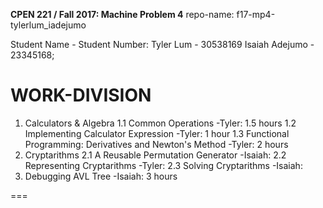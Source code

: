 **CPEN 221 / Fall 2017: Machine Problem 4**
repo-name: f17-mp4-tylerlum_iadejumo

Student Name - Student Number:
Tyler Lum - 30538169
Isaiah Adejumo - 23345168;

WORK-DIVISION
===

1. Calculators & Algebra
	1.1 Common Operations
		-Tyler: 1.5 hours
	1.2 Implementing Calculator Expression
		-Tyler:	1 hour
	1.3 Functional Programming: Derivatives and Newton's Method 
		-Tyler:	2 hours
2. Cryptarithms
	2.1 A Reusable Permutation Generator
		-Isaiah: 
	2.2 Representing Cryptarithms
		-Tyler: 
	2.3 Solving Cryptarithms
		-Isaiah:
3. Debugging AVL Tree
		-Isaiah: 3 hours


===
